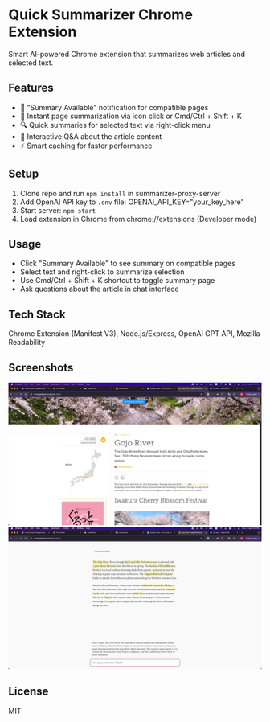 # Quick Summarizer Chrome Extension

Smart AI-powered Chrome extension that summarizes web articles and selected text.

## Features

- 🔔 "Summary Available" notification for compatible pages
- 💨 Instant page summarization via icon click or Cmd/Ctrl + Shift + K
- 🔍 Quick summaries for selected text via right-click menu
- 💬 Interactive Q&A about the article content
- ⚡️ Smart caching for faster performance

## Setup

1. Clone repo and run `npm install` in summarizer-proxy-server
2. Add OpenAI API key to `.env` file: OPENAI_API_KEY="your_key_here"
3. Start server: `npm start`
4. Load extension in Chrome from chrome://extensions (Developer mode)

## Usage

- Click "Summary Available" to see summary on compatible pages
- Select text and right-click to summarize selection
- Use Cmd/Ctrl + Shift + K shortcut to toggle summary page
- Ask questions about the article in chat interface

## Tech Stack

Chrome Extension (Manifest V3), Node.js/Express, OpenAI GPT API, Mozilla Readability

## Screenshots

![Indication that Summary Mode is available](screenshots/summary-indication.png)
![Summary Mode](screenshots/summary-page.png)

## License

MIT
